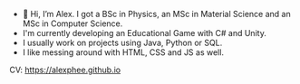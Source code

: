- 👋 Hi, I’m Alex. I got a BSc in Physics, an MSc in Material Science and an MSc in Computer Science.
- I'm currently developing an Educational Game with C# and Unity.
- I usually work on projects using Java, Python or SQL.
- I like messing around with HTML, CSS and JS as well.

CV: https://alexphee.github.io

<!---
alexphee/alexphee is a ✨ special ✨ repository because its `README.md` (this file) appears on your GitHub profile.
You can click the Preview link to take a look at your changes.
--->

